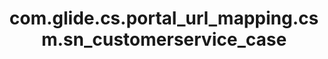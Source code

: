---
layout: page
title: com.glide.cs.portal_url_mapping.csm.sn_customerservice_case
description: ""
value: "/csm?id=csm_ticket&table=sn_customerservice_case&sys_id={{data.sys_id}}&view=csp"
---